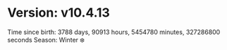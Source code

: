 # Version: v10.4.13
Time since birth: 3788 days, 90913 hours, 5454780 minutes, 327286800 seconds
Season: Winter ❄️
